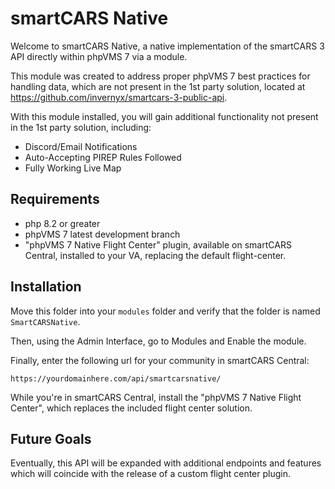 # smartCARS Native
Welcome to smartCARS Native, a native implementation of the smartCARS 3 API directly within phpVMS 7 via a module.

This module was created to address proper phpVMS 7 best practices for handling data, which are not present in the 1st
party solution, located at https://github.com/invernyx/smartcars-3-public-api.

With this module installed, you will gain additional functionality not present in the 1st party solution, including:

* Discord/Email Notifications
* Auto-Accepting PIREP Rules Followed
* Fully Working Live Map

## Requirements

* php 8.2 or greater
* phpVMS 7 latest development branch
* "phpVMS 7 Native Flight Center" plugin, available on smartCARS Central, installed to your VA, replacing the default flight-center.

## Installation
Move this folder into your `modules` folder and verify that the folder is named `SmartCARSNative`.

Then, using the Admin Interface, go to Modules and Enable the module.

Finally, enter the following url for your community in smartCARS Central:
```text
https://yourdomainhere.com/api/smartcarsnative/
```

While you're in smartCARS Central, install the "phpVMS 7 Native Flight Center", which replaces the included flight center solution.
## Future Goals
Eventually, this API will be expanded with additional endpoints and features which will coincide with the release of a
custom flight center plugin.
